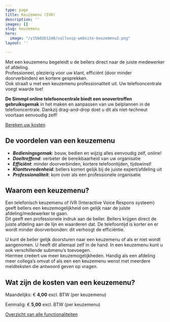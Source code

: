 ```yaml
---
type: page
title: Keuzemenu (IVR)
description: ''
images: []
slug: keuzemenu
hero:
  image: "/v1560261248/callvoip-website-keuzemenu2.png"
layout: ''

---
```

Met een keuzemenu begeleidt u de bellers direct naar de juiste medewerker of afdeling.  
Professioneel, plezierig voor uw klant, efficiënt (door minder doorverbinden) en kortere gesprekken.  
Ook straalt u met een keuzemenu professionaliteit uit. Uw telefooncentrale voegt waarde toe!

**De Simmpl online telefooncentrale biedt een onovertroffen gebruiksgemak** in het maken en aanpassen van uw belplannen in de telefooncentrale. Dankzij drag-and-drop doet u dit als niet-techneut voortaan eenvoudig zelf!

<a href="/calculator/" class="button">Bereken uw kosten</a>

## De voordelen van een keuzemenu

* **_Bedieningsgemak_**: bouw, bedien en wijzig alles eenvoudig zelf, online!
* **_Doeltreffend_**: verbeter de bereikbaarheid van uw organisatie
* **_Efficiënt_**: minder doorverbinden, kortere telefoontijden, tijdswinst!
* **_Klanttevredenheid_**: bellers komen gelijk bij de juiste expert/afdeling uit
* **_Professionaliteit_**: kom over als een professionele organisatie

## Waarom een keuzemenu?

Een telefonisch keuzemenu of IVR (Interactive Voice Respons systeem) geeft bellers een keuzemogelijkheid om gelijk naar de juiste afdeling/medewerker te gaan.  
Dit geeft een professionele indruk aan de beller. Bellers krijgen direct de juiste afdeling aan de lijn en waarderen dat. De telefoontijd is korter en er wordt minder doorverbonden: dit verhoogt de efficiëntie.

U kunt de beller gelijk doorsturen naar een keuzemenu of als er niet wordt aangenomen. U heeft dit allemaal zelf in de hand. In een keuzemenu kunt u ook verschillende submenu’s toevoegen.  
Hiermee creëert uw meer keuzemogelijkheden. Handig als een afdeling meer collega’s omvat of als een een keuzemenu wenst met meerdere meldteksten die antwoord geven op vragen.

## Wat zijn de kosten van een keuzemenu?

Maandelijks: € **4,00** excl. BTW (per keuzemenu)

Eenmalig: € **5,00** excl. BTW (per keuzemenu)

<a href="/telefonie/functionaliteiten/" class="button">Overzicht van alle functionaliteiten</a>